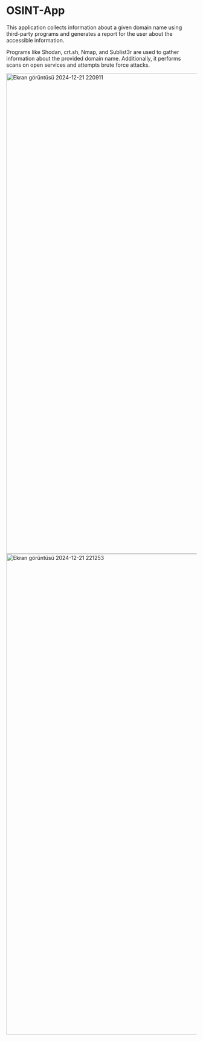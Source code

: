 # OSINT-App
This application collects information about a given domain name using third-party programs and generates a report for the user about the accessible information.

Programs like Shodan, crt.sh, Nmap, and Sublist3r are used to gather information about the provided domain name. Additionally, it performs scans on open services and attempts brute force attacks. 

<img width="1267" alt="Ekran görüntüsü 2024-12-21 220911" src="https://github.com/user-attachments/assets/3b2839ca-9016-4ca1-b57f-eadafc2050d3" />

<img width="1268" alt="Ekran görüntüsü 2024-12-21 221253" src="https://github.com/user-attachments/assets/f2ebf64a-e5d1-4641-b408-da76990dc4c6" />
